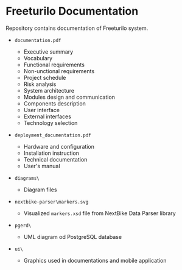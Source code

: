 # Freeturilo Documentation

Repository contains documentation of Freeturilo system.

- `documentation.pdf`
    
    - Executive summary
    - Vocabulary
    - Functional requirements
    - Non-unctional requirements
    - Project schedule
    - Risk analysis
    - System architecture
    - Modules design and communication
    - Components description
    - User interface
    - External interfaces
    - Technology selection

- `deployment_documentation.pdf`

    - Hardware and configuration
    - Installation instruction
    - Technical documentation
    - User's manual

- `diagrams\`

    - Diagram files

- `nextbike-parser\markers.svg`

    - Visualized `markers.xsd` file from NextBike Data Parser library

- `pgerd\`

    - UML diagram od PostgreSQL database

- `ui\`

    - Graphics used in documentations and mobile application
